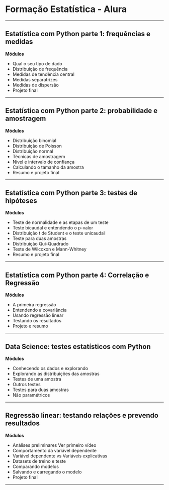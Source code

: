 # Formação Estatística - Alura 
---
## Estatística com Python parte 1: frequências e medidas

**Módulos**

- Qual o seu tipo de dado
- Distribuição de frequência
- Medidas de tendência central
- Medidas separatrizes
- Medidas de dispersão
- Projeto final
---
## Estatística com Python parte 2: probabilidade e amostragem

**Módulos**

- Distribuição binomial
- Distribuição de Poisson
- Distribuição normal
- Técnicas de amostragem
- Nível e intervalo de confiança
- Calculando o tamanho da amostra
- Resumo e projeto final
---
## Estatística com Python parte 3: testes de hipóteses

**Módulos**

- Teste de normalidade e as etapas de um teste
- Teste bicaudal e entendendo o p-valor
- Distribuição t de Student e o teste unicaudal
- Teste para duas amostras
- Distribuição Qui-Quadrado
- Teste de Wilcoxon e Mann-Whitney
- Resumo e projeto final
---
## Estatística com Python parte 4: Correlação e Regressão

**Módulos**

- A primeira regressão
- Entendendo a covariância
- Usando regressão linear
- Testando os resultados
- Projeto e resumo
---
## Data Science: testes estatísticos com Python

**Módulos**

- Conhecendo os dados e explorando
- Explorando as distribuições das amostras
- Testes de uma amostra
- Outros testes
- Testes para duas amostras
- Não paramétricos
---
## Regressão linear: testando relações e prevendo resultados

**Módulos**

- Análises preliminares Ver primeiro vídeo
- Comportamento da variável dependente
- Variável dependente vs Variáveis explicativas
- Datasets de treino e teste
- Comparando modelos
- Salvando e carregando o modelo
- Projeto final
---
## 
